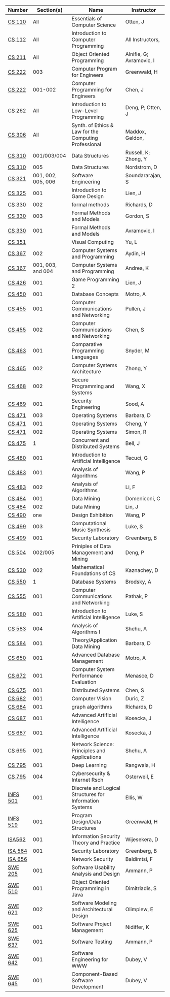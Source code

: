 | **Number** | **Section(s)** | **Name** | **Instructor** |
|------------|----------------|----------|----------------|
| [CS 110](../pdf_html/Spring2019/CS_110OttenJAll.html) | All | Essentials of Computer Science | Otten, J |
| [CS 112](../pdf_html/Spring2019/CS_112All_InstructorsAll.html) | All | Introduction to Computer Programming | All Instructors, |
| [CS 211](../pdf_html/Spring2019/CS_211Alnifie_G_AvramovicIAll.html) | All | Object Oriented Programming | Alnifie, G; Avramovic, I |
| [CS 222](../pdf_html/Spring2019/CS_222GreenwaldH003.pdf) | 003 | Computer Program for Engineers | Greenwald, H |
| [CS 222](../pdf_html/Spring2019/CS_222ChenJ001-002.html) | 001-002 | Computer Programming for Engineers | Chen, J |
| [CS 262](../pdf_html/Spring2019/CS_262Deng_P_OttenJAll.html) | All | Introduction to Low-Level Programming | Deng, P; Otten, J |
| [CS 306](../pdf_html/Spring2019/CS_306Maddox_GeldonAll.html) | All | Synth. of Ethics & Law for the Computing Professional | Maddox, Geldon, |
| [CS 310](../pdf_html/Spring2019/004.html) | 001/003/004 | Data Structures | Russell, K; Zhong, Y |
| [CS 310](../pdf_html/Spring2019/CS_310NordstromD005.pdf) | 005 | Data Structures | Nordstrom, D |
| [CS 321](../pdf_html/Spring2019/CS_321SoundararajanS001_002_005_006.pdf) | 001, 002, 005, 006 | Software Engineering | Soundararajan, S |
| [CS 325](../pdf_html/Spring2019/CS_325LienJ001.html) | 001 | Introduction to Game Design | Lien, J |
| [CS 330](../pdf_html/Spring2019/330richardsd002.html) | 002 | formal methods | Richards, D |
| [CS 330](../pdf_html/Spring2019/CS_330GordonS003.html) | 003 | Formal Methods and Models | Gordon, S |
| [CS 330](../pdf_html/Spring2019/CS_330AvramovicI001.html) | 001 | Formal Methods and Models | Avramovic, I |
| [CS 351](../pdf_html/Spring2019/CS_351YuL.pdf) |  | Visual Computing | Yu, L |
| [CS 367](../pdf_html/Spring2019/CS_367AydinH002.html) | 002 | Computer Systems and Programming | Aydin, H |
| [CS 367](../pdf_html/Spring2019/CS_367AndreaK001_003_and_004.html) | 001, 003, and 004 | Computer Systems and Programming | Andrea, K |
| [CS 426](../pdf_html/Spring2019/CS_426LienJ001.html) | 001 | Game Programming 2 | Lien, J |
| [CS 450](../pdf_html/Spring2019/450MotroA001.html) | 001 | Database Concepts | Motro, A |
| [CS 455](../pdf_html/Spring2019/CS_455PullenJ001.pdf) | 001 | Computer Communications and Networking | Pullen, J |
| [CS 455](../pdf_html/Spring2019/CS_455ChenS002.html) | 002 | Computer Communications and Networking | Chen, S |
| [CS 463](../pdf_html/Spring2019/CS_463SnyderM001.html) | 001 | Comparative Programming Languages | Snyder, M |
| [CS 465](../pdf_html/Spring2019/CS_465ZhongY002.html) | 002 | Computer Systems Architecture | Zhong, Y |
| [CS 468](../pdf_html/Spring2019/CS_468WangX002.html) | 002 | Secure Programming and Systems | Wang, X |
| [CS 469](../pdf_html/Spring2019/CS469SoodA001.html) | 001 | Security Engineering | Sood, A |
| [CS 471](../pdf_html/Spring2019/CS_471BarbaraD003.html) | 003 | Operating Systems | Barbara, D |
| [CS 471](../pdf_html/Spring2019/CS_471ChengY001.html) | 001 | Operating Systems | Cheng, Y |
| [CS 471](../pdf_html/Spring2019/CS_471SimonR002.html) | 002 | Operating Systems | Simon, R |
| [CS 475](../pdf_html/Spring2019/CS_475BellJ1.pdf) | 1 | Concurrent and Distributed Systems | Bell, J |
| [CS 480](../pdf_html/Spring2019/CS_480TecuciG001.pdf) | 001 | Introduction to Artificial Intelligence | Tecuci, G |
| [CS 483](../pdf_html/Spring2019/CS_483WangP001.html) | 001 | Analysis of Algorithms | Wang, P |
| [CS 483](../pdf_html/Spring2019/CS_483LiF002.pdf) | 002 | Analysis of Algorithms | Li, F |
| [CS 484](../pdf_html/Spring2019/CS_484DomeniconiC001.html) | 001 | Data Mining | Domeniconi, C |
| [CS 484](../pdf_html/Spring2019/CS_484LinJ002.html) | 002 | Data Mining | Lin, J |
| [CS 490](../pdf_html/Spring2019/CS_490WangP.html) | one | Design Exhibition | Wang, P |
| [CS 499](../pdf_html/Spring2019/CS_499LukeS003.html) | 003 | Computational Music Synthesis | Luke, S |
| [CS 499](../pdf_html/Spring2019/CS_499GreenbergB001.pdf) | 001 | Security Laboratory | Greenberg, B |
| [CS 504](../pdf_html/Spring2019/005.pdf) | 002/005 | Priniples of Data Management and Mining | Deng, P |
| [CS 530](../pdf_html/Spring2019/CS_530KaznacheyD002.pdf) | 002 | Mathematical Foundations of CS | Kaznachey, D |
| [CS 550](../pdf_html/Spring2019/CS_550BrodskyA1.pdf) | 1 | Database Systems | Brodsky, A |
| [CS 555](../pdf_html/Spring2019/CS_555PathakP001.pdf) | 001 | Computer Communications and Networking | Pathak, P |
| [CS 580](../pdf_html/Spring2019/CS_580LukeS001.html) | 001 | Introduction to Artificial Intelligence | Luke, S |
| [CS 583](../pdf_html/Spring2019/CS583ShehuA004.html) | 004 | Analysis of Algorithms I | Shehu, A |
| [CS 584](../pdf_html/Spring2019/CS_584BarbaraD001.html) | 001 | Theory/Application Data Mining | Barbara, D |
| [CS 650](../pdf_html/Spring2019/CS_650MotroA001.html) | 001 | Advanced Database Management | Motro, A |
| [CS 672](../pdf_html/Spring2019/CS_672MenasceD001.html) | 001 | Computer System Performance Evaluation | Menasce, D |
| [CS 675](../pdf_html/Spring2019/CS_675ChenS001.html) | 001 | Distributed Systems | Chen, S |
| [CS 682](../pdf_html/Spring2019/CS_682DuricZ001.html) | 001 | Computer Vision | Duric, Z |
| [CS 684](../pdf_html/Spring2019/684richardsd001.html) | 001 | graph algorithms | Richards, D |
| [CS 687](../pdf_html/Spring2019/CS_687KoseckaJ001.html) | 001 | Advanced Artificial Intelligence | Kosecka, J |
| [CS 687](../pdf_html/Spring2019/CS_687KoseckaJ001.html) | 001 | Advanced Artificial Intelligence | Kosecka, J |
| [CS 695](../pdf_html/Spring2019/CS695ShehuA001.html) | 001 | Network Science: Principles and Applications | Shehu, A |
| [CS 795](../pdf_html/Spring2019/CS795RangwalaH001.html) | 001 | Deep Learning | Rangwala, H |
| [CS 795](../pdf_html/Spring2019/795OsterweilE004.pdf) | 004 | Cybersecurity & Internet Rsch | Osterweil, E |
| [INFS 501](../pdf_html/Spring2019/501EllisW001.pdf) | 001 | Discrete and Logical Structures for Information Systems | Ellis, W |
| [INFS 519](../pdf_html/Spring2019/INFS_519GreenwaldH001.pdf) | 001 | Program Design/Data Structures | Greenwald, H |
| [ISA562](../pdf_html/Spring2019/ISA562WijesekeraD001.pdf) | 001 | Information Security Theory and Practice | Wijesekera, D |
| [ISA 564](../pdf_html/Spring2019/ISA_564GreenbergB001.pdf) | 001 | Security Laboratory | Greenberg, B |
| [ISA 656](../pdf_html/Spring2019/ISA_656BaldimtsiF.pdf) |  | Network Security | Baldimtsi, F |
| [SWE 205](../pdf_html/Spring2019/SWE_205AmmannP001.html) | 001 | Software Usability Analysis and Design | Ammann, P |
| [SWE 510](../pdf_html/Spring2019/SWE_510DimitriadisS001.pdf) | 001 | Object Oriented Programming in Java | Dimitriadis, S |
| [SWE 621](../pdf_html/Spring2019/SWE_621OlimpiewE002.pdf) | 002 | Software Modeling and Architectural Design | Olimpiew, E |
| [SWE 625](../pdf_html/Spring2019/SWE_625NidifferK001.pdf) | 001 | Software Project Management | Nidiffer, K |
| [SWE 637](../pdf_html/Spring2019/SWE_637AmmannP001.html) | 001 | Software Testing | Ammann, P |
| [SWE 642](../pdf_html/Spring2019/SWE_642DubeyV001.pdf) | 001 | Software Engineering for WWW | Dubey, V |
| [SWE 645](../pdf_html/Spring2019/SWE_645DubeyV001.pdf) | 001 | Component-Based Software Development | Dubey, V |
